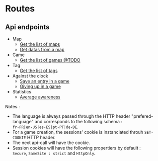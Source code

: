 # Routes

## Api endpoints

<!-- @TODO create better design for this and translate-->

- Map
    - [Get the list of maps](./routes/map/list.md)
    - [Get datas from a map](./routes/map/ID-MAP_data.md)
- Game
    - [Get the list of games @TODO]()
- Tag
    - [Get the list of tags](./routes/tag/list.md)
- Against the clock
    - [Save an entry in a game](./routes/against-the-clock/save-entry.md)
    - [Giving up in a game](./routes/against-the-clock/give-up.md)
- Statistics
    - [Average awareness](./routes/statistics/average-awareness.md)


<!-- - /game/list (, permet d’obtenir des données comme la popularité ou le taux de réussite par jeux)
- /against-the-clock
  - /start (POST, retourne ID de la session, avec potentiellement d’autres infos)
  - /end (POST, sert à demander au serveur si la partie est bien fini)
  - /abort-session (POST, sert à indiquer au serveur que le client a quitté/rafraichis l’onglet innopinément et que les résultat doivent être supprimés NÉCESSITE VERIFICATION TECHNIQUE) -->

Notes :

- The language is always passed through the HTTP header "prefered-language" and corresponds to the following schema  :<br>`fr-FR|en-US|es-ES|pt-PT|de-DE`.
- For a game creation, the sessions' cookie is instanciated throuh `SET-COOKIE` HTTP header.
- The next api-call will have the cookie.
- Session cookies will have the following propertiers by default :<br>`Secure`, `SameSite : strict` and `HttpOnly`.

